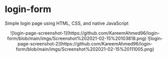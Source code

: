 # login-form
Simple login page using HTML, CSS, and native JavaScript

<div align="center">
  ![login-page-screenshot-1](https://github.com/KareemAhmed96/login-form/blob/main/imgs/Screenshot%202021-02-15%20103818.png)
  ![login-page-screenshot-2](https://github.com/KareemAhmed96/login-form/blob/main/imgs/Screenshot%202021-02-15%20111005.png)
</div>
